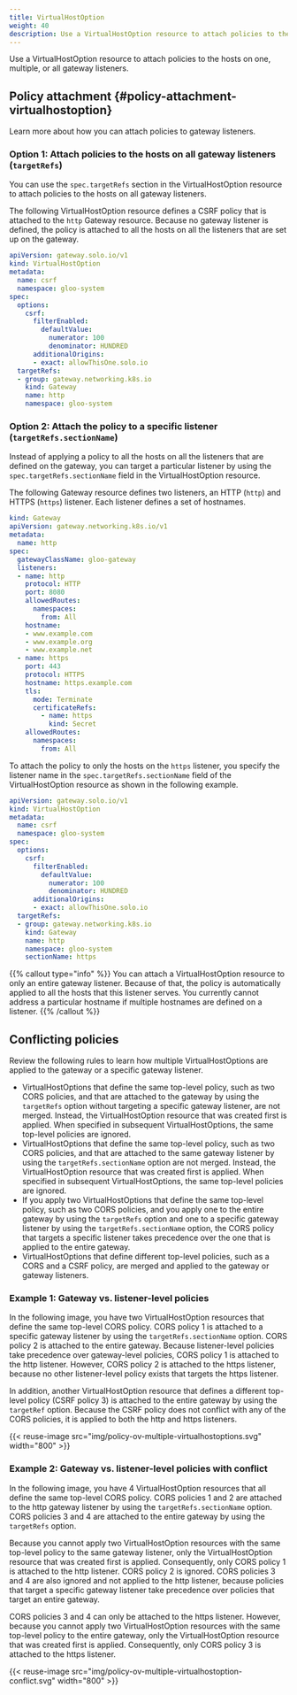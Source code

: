 ```yaml
---
title: VirtualHostOption
weight: 40
description: Use a VirtualHostOption resource to attach policies to the hosts on one, multiple, or all gateway listeners. 
---
```


Use a VirtualHostOption resource to attach policies to the hosts on one, multiple, or all gateway listeners. 

## Policy attachment {#policy-attachment-virtualhostoption}

Learn more about how you can attach policies to gateway listeners. 

### Option 1: Attach policies to the hosts on all gateway listeners (`targetRefs`)

You can use the `spec.targetRefs` section in the VirtualHostOption resource to attach policies to the hosts on all gateway listeners. 

The following VirtualHostOption resource defines a CSRF policy that is attached to the `http` Gateway resource. Because no gateway listener is defined, the policy is attached to all the hosts on all the listeners that are set up on the gateway. 

```yaml {hl_lines=[15,16,17,18,19]}
apiVersion: gateway.solo.io/v1
kind: VirtualHostOption
metadata:
  name: csrf
  namespace: gloo-system
spec:
  options:
    csrf:
      filterEnabled: 
        defaultValue: 
          numerator: 100
          denominator: HUNDRED
      additionalOrigins:
      - exact: allowThisOne.solo.io
  targetRefs:
  - group: gateway.networking.k8s.io
    kind: Gateway
    name: http
    namespace: gloo-system
```

### Option 2: Attach the policy to a specific listener (`targetRefs.sectionName`)

Instead of applying a policy to all the hosts on all the listeners that are defined on the gateway, you can target a particular listener by using the `spec.targetRefs.sectionName` field in the VirtualHostOption resource. 

The following Gateway resource defines two listeners, an HTTP (`http`) and HTTPS (`https`) listener. Each listener defines a set of hostnames. 

```yaml {hl_lines=[8,15,16,17,18,21]}
kind: Gateway
apiVersion: gateway.networking.k8s.io/v1
metadata:
  name: http
spec:
  gatewayClassName: gloo-gateway
  listeners:
  - name: http
    protocol: HTTP
    port: 8080
    allowedRoutes:
      namespaces:
        from: All
    hostname: 
    - www.example.com
    - www.example.org
    - www.example.net
  - name: https
    port: 443
    protocol: HTTPS
    hostname: https.example.com
    tls:
      mode: Terminate
      certificateRefs:
        - name: https
          kind: Secret
    allowedRoutes:
      namespaces:
        from: All
```

To attach the policy to only the hosts on the `https` listener, you specify the listener name in the `spec.targetRefs.sectionName` field of the VirtualHostOption resource as shown in the following example. 

```yaml {hl_lines=[20]}
apiVersion: gateway.solo.io/v1
kind: VirtualHostOption
metadata:
  name: csrf
  namespace: gloo-system
spec:
  options:
    csrf:
      filterEnabled: 
        defaultValue: 
          numerator: 100
          denominator: HUNDRED
      additionalOrigins:
      - exact: allowThisOne.solo.io
  targetRefs:
  - group: gateway.networking.k8s.io
    kind: Gateway
    name: http
    namespace: gloo-system
    sectionName: https
```

{{% callout type="info" %}}
You can attach a VirtualHostOption resource to only an entire gateway listener. Because of that, the policy is automatically applied to all the hosts that this listener serves. You currently cannot address a particular hostname if multiple hostnames are defined on a listener. 
{{% /callout %}}

## Conflicting policies

Review the following rules to learn how multiple VirtualHostOptions are applied to the gateway or a specific gateway listener. 

* VirtualHostOptions that define the same top-level policy, such as two CORS policies, and that are attached to the gateway by using the `targetRefs` option without targeting a specific gateway listener, are not merged. Instead, the VirtualHostOption resource that was created first is applied. When specified in subsequent VirtualHostOptions, the same top-level policies are ignored.
* VirtualHostOptions that define the same top-level policy, such as two CORS policies, and that are attached to the same gateway listener by using the `targetRefs.sectionName` option are not merged. Instead, the VirtualHostOption resource that was created first is applied. When specified in subsequent VirtualHostOptions, the same top-level policies are ignored.
* If you apply two VirtualHostOptions that define the same top-level policy, such as two CORS policies, and you apply one to the entire gateway by using the `targetRefs` option and one to a specific gateway listener by using the `targetRefs.sectionName` option, the CORS policy that targets a specific listener takes precedence over the one that is applied to the entire gateway. 
* VirtualHostOptions that define different top-level policies, such as a CORS and a CSRF policy, are merged and applied to the gateway or gateway listeners. 

### Example 1: Gateway vs. listener-level policies

In the following image, you have two VirtualHostOption resources that define the same top-level CORS policy. CORS policy 1 is attached to a specific gateway listener by using the `targetRefs.sectionName` option. CORS policy 2 is attached to the entire gateway. Because listener-level policies take precedence over gateway-level policies, CORS policy 1 is attached to the http listener. However, CORS policy 2 is attached to the https listener, because no other listener-level policy exists that targets the https listener. 

In addition, another VirtualHostOption resource that defines a different top-level policy (CSRF policy 3) is attached to the entire gateway by using the `targetRef` option. Because the CSRF policy does not conflict with any of the CORS policies, it is applied to both the http and https listeners. 

{{< reuse-image src="img/policy-ov-multiple-virtualhostoptions.svg" width="800" >}}

### Example 2: Gateway vs. listener-level policies with conflict

In the following image, you have 4 VirtualHostOption resources that all define the same top-level CORS policy. CORS policies 1 and 2 are attached to the http gateway listener by using the `targetRefs.sectionName` option. CORS policies 3 and 4 are attached to the entire gateway by using the `targetRefs` option. 

Because you cannot apply two VirtualHostOption resources with the same top-level policy to the same gateway listener, only the VirtualHostOption resource that was created first is applied. Consequently, only CORS policy 1 is attached to the http listener. CORS policy 2 is ignored. CORS policies 3 and 4 are also ignored and not applied to the http listener, because policies that target a specific gateway listener take precedence over policies that target an entire gateway. 

CORS policies 3 and 4 can only be attached to the https listener. However, because you cannot apply two VirtualHostOption resources with the same top-level policy to the entire gateway, only the VirtualHostOption resource that was created first is applied. Consequently, only CORS policy 3 is attached to the https listener. 

{{< reuse-image src="img/policy-ov-multiple-virtualhostoption-conflict.svg" width="800" >}}

